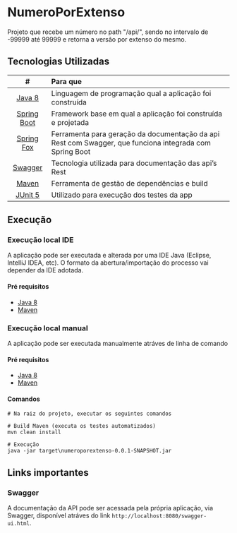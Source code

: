 # NumeroPorExtenso

Projeto que recebe um número no path "/api/", sendo no intervalo de -99999 até 99999 e retorna a versão por extenso do mesmo.

## Tecnologias Utilizadas

| # | Para que |
|:-:|:-|
| [Java 8](https://java.com/en/download/help/linux_x64_install.xml) | Linguagem de programação qual a aplicação foi construída |
| [Spring Boot](https://spring.io/projects/spring-boot) | Framework base em qual a aplicação foi construída e projetada |
| [Spring Fox](http://springfox.github.io/springfox/) | Ferramenta para geração da documentação da api Rest com Swagger, que funciona integrada com Spring Boot |
| [Swagger](https://swagger.io) | Tecnologia utilizada para documentação das api’s Rest  |
| [Maven](https://maven.apache.org/) | Ferramenta de gestão de dependências e build  |
| [JUnit 5](https://junit.org/junit5/) | Utilizado para execução dos testes da app |

## Execução

### Execução local IDE 
A aplicação pode ser executada e alterada por uma IDE Java (Eclipse, IntelliJ IDEA, etc). O formato da abertura/importação do processo vai depender da IDE adotada.

#### Pré requisitos
- [Java 8](https://java.com/en/download/help/linux_x64_install.xml) 
- [Maven](https://maven.apache.org/)

### Execução local manual
A aplicação pode ser executada manualmente atráves de linha de comando

#### Pré requisitos
- [Java 8](https://java.com/en/download/help/linux_x64_install.xml) 
- [Maven](https://maven.apache.org/)

#### Comandos
```shell
# Na raiz do projeto, executar os seguintes comandos

# Build Maven (executa os testes automatizados)
mvn clean install

# Execução
java -jar target\numeroporextenso-0.0.1-SNAPSHOT.jar

```

## Links importantes

### Swagger

A documentação da API pode ser acessada pela própria aplicação, via Swagger, disponível atráves do link `http://localhost:8080/swagger-ui.html`.